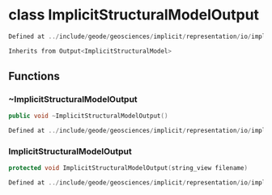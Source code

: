 # class ImplicitStructuralModelOutput

```cpp
Defined at ../include/geode/geosciences/implicit/representation/io/implicit_structural_model_output.h#49
```

```cpp
Inherits from Output<ImplicitStructuralModel>
```



## Functions

### ~ImplicitStructuralModelOutput

```cpp
public void ~ImplicitStructuralModelOutput()
```

```cpp
Defined at ../include/geode/geosciences/implicit/representation/io/implicit_structural_model_output.h#53
```

### ImplicitStructuralModelOutput

```cpp
protected void ImplicitStructuralModelOutput(string_view filename)
```

```cpp
Defined at ../include/geode/geosciences/implicit/representation/io/implicit_structural_model_output.h#56
```



